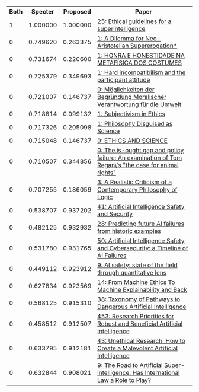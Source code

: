 <html><table><tr>
<th>Both</th>
<th>Specter</th>
<th>Proposed</th>
<th>Paper</th>
</tr>
<tr>
<td>1</td>
<td>1.000000</td>
<td>1.000000</td>
<td><a href="https://www.semanticscholar.org/paper/525e4f93157113c8b80b5ff608500ae288d63b3c">25: Ethical guidelines for a superintelligence</a></td>
</tr>
<tr>
<td>0</td>
<td>0.749620</td>
<td>0.263375</td>
<td><a href="https://www.semanticscholar.org/paper/706efd2662d9a7c5fa77f62b6cd9888e9e9908fd">1: A Dilemma for Neo-Aristotelian Supererogation*</a></td>
</tr>
<tr>
<td>0</td>
<td>0.731674</td>
<td>0.220600</td>
<td><a href="https://www.semanticscholar.org/paper/110ca3429b51672378b4b0316bff15c8bb04e28c">1: HONRA E HONESTIDADE NA METAFÍSICA DOS COSTUMES</a></td>
</tr>
<tr>
<td>0</td>
<td>0.725379</td>
<td>0.349693</td>
<td><a href="https://www.semanticscholar.org/paper/1e3e0291db24887f1102a86ce149e051f3c013a1">1: Hard incompatibilism and the participant attitude</a></td>
</tr>
<tr>
<td>0</td>
<td>0.721007</td>
<td>0.146737</td>
<td><a href="https://www.semanticscholar.org/paper/5491c082335048e9d0fa9a955ee60496859ad323">0: Möglichkeiten der Begründung Moralischer Verantwortung für die Umwelt</a></td>
</tr>
<tr>
<td>0</td>
<td>0.718814</td>
<td>0.099132</td>
<td><a href="https://www.semanticscholar.org/paper/6e5001eccda0b8d1f43dc75ceed6d195f13d0627">1: Subjectivism in Ethics</a></td>
</tr>
<tr>
<td>0</td>
<td>0.717326</td>
<td>0.205098</td>
<td><a href="https://www.semanticscholar.org/paper/dbae75cd97f8d69d0b5dbb22a32ae45a498fbd6b">1: Philosophy Disguised as Science</a></td>
</tr>
<tr>
<td>0</td>
<td>0.715048</td>
<td>0.146737</td>
<td><a href="https://www.semanticscholar.org/paper/2bf6fe94894f252af159a4e386cfd6c3fd92d5c1">0: ETHICS AND SCIENCE</a></td>
</tr>
<tr>
<td>0</td>
<td>0.710507</td>
<td>0.344856</td>
<td><a href="https://www.semanticscholar.org/paper/54c943f3c46d6b0edcd02bc24ce6d6a4ddfa08ef">0: The is-ought gap and policy failure: An examination of Tom Regan\'s "the case for animal rights"</a></td>
</tr>
<tr>
<td>0</td>
<td>0.707255</td>
<td>0.186059</td>
<td><a href="https://www.semanticscholar.org/paper/b09c0387d042dbf3a81141258b2430d024e88978">3: A Realistic Criticism of a Contemporary Philosophy of Logic</a></td>
</tr>
<tr>
<td>0</td>
<td>0.538707</td>
<td>0.937202</td>
<td><a href="https://www.semanticscholar.org/paper/b828dc5a2fd2fce7a335cd4d85c4845ce5aa5a21">41: Artificial Intelligence Safety and Security</a></td>
</tr>
<tr>
<td>0</td>
<td>0.482125</td>
<td>0.932932</td>
<td><a href="https://www.semanticscholar.org/paper/2ac96a9715713a35f96373f9abc7d0ca276c285e">28: Predicting future AI failures from historic examples</a></td>
</tr>
<tr>
<td>0</td>
<td>0.531780</td>
<td>0.931765</td>
<td><a href="https://www.semanticscholar.org/paper/dc36a9454691c95a8e7c17f1529cadde125805a3">50: Artificial Intelligence Safety and Cybersecurity: a Timeline of AI Failures</a></td>
</tr>
<tr>
<td>0</td>
<td>0.449112</td>
<td>0.923912</td>
<td><a href="https://www.semanticscholar.org/paper/2e5ab5250e524801e2efd24249d75fcbb80f2b99">9: AI safety: state of the field through quantitative lens</a></td>
</tr>
<tr>
<td>0</td>
<td>0.627834</td>
<td>0.923569</td>
<td><a href="https://www.semanticscholar.org/paper/a73d4a36afd27df306b9572c64e9d964598d0800">14: From Machine Ethics To Machine Explainability and Back</a></td>
</tr>
<tr>
<td>0</td>
<td>0.568125</td>
<td>0.915310</td>
<td><a href="https://www.semanticscholar.org/paper/b686090762f56b6a48b46ae98b6064331ed82a74">38: Taxonomy of Pathways to Dangerous Artificial Intelligence</a></td>
</tr>
<tr>
<td>0</td>
<td>0.458512</td>
<td>0.912507</td>
<td><a href="https://www.semanticscholar.org/paper/da08d9d5e0c12da55f3f86ef994759d6dd29f639">453: Research Priorities for Robust and Beneficial Artificial Intelligence</a></td>
</tr>
<tr>
<td>0</td>
<td>0.633795</td>
<td>0.912181</td>
<td><a href="https://www.semanticscholar.org/paper/3f02f4cfada88a737e3a83f63090906ba9be5ee5">43: Unethical Research: How to Create a Malevolent Artificial Intelligence</a></td>
</tr>
<tr>
<td>0</td>
<td>0.632844</td>
<td>0.908021</td>
<td><a href="https://www.semanticscholar.org/paper/2108e1ab83aecd413114a086a12f7f1dae9ee0e5">9: The Road to Artificial Super-intelligence: Has International Law a Role to Play?</a></td>
</tr>
</table></html>
